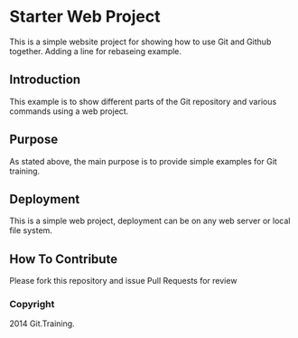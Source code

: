 # Starter Web Project

This is a simple website project for showing how to use Git and Github together.
Adding a line for rebaseing example.

## Introduction

This example is to show different parts of the Git repository and various commands using a web project.

## Purpose

As stated above, the main purpose is to provide simple examples for Git training.

## Deployment

This is a simple web project, deployment can be on any web server or local file system.

## How To Contribute

Please fork this repository and issue Pull Requests for review

### Copyright
2014 Git.Training.